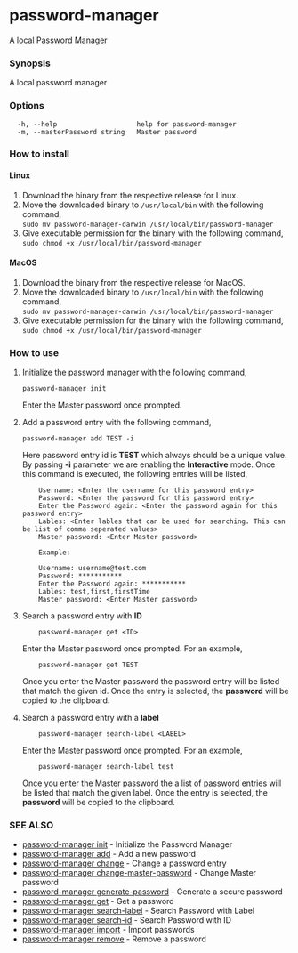 # password-manager

A local Password Manager

### Synopsis

A local password manager

### Options

```
  -h, --help                    help for password-manager
  -m, --masterPassword string   Master password
```

### How to install

#### Linux

1. Download the binary from the respective release for Linux.
1. Move the downloaded binary to `/usr/local/bin` with the following command,         
     ```sudo mv password-manager-darwin /usr/local/bin/password-manager```
1. Give executable permission for the binary with the following command,  
    ```sudo chmod +x /usr/local/bin/password-manager```

#### MacOS

1. Download the binary from the respective release for MacOS.
1. Move the downloaded binary to `/usr/local/bin` with the following command,         
     ```sudo mv password-manager-darwin /usr/local/bin/password-manager```
1. Give executable permission for the binary with the following command,  
    ```sudo chmod +x /usr/local/bin/password-manager```
    
### How to use

1. Initialize the password manager with the following command,
    ```$xslt
    password-manager init
    ```
    Enter the Master password once prompted.
    
2. Add a password entry with the following command,
    ```$xslt
    password-manager add TEST -i
    ```
    Here password entry id is **TEST** which always should be a unique value. By passing **-i** parameter we are enabling
    the **Interactive** mode. Once this command is executed, the following entries will be listed,
    
    ```$xslt
        Username: <Enter the username for this password entry>
        Password: <Enter the password for this password entry>
        Enter the Password again: <Enter the password again for this password entry>
        Lables: <Enter lables that can be used for searching. This can be list of comma seperated values>
        Master password: <Enter Master password>
        
        Example:
        
        Username: username@test.com
        Password: ***********
        Enter the Password again: ***********
        Lables: test,first,firstTime
        Master password: <Enter Master password>
    ```

1. Search a password entry with **ID**
    ```$xslt
        password-manager get <ID> 
    ```     
    Enter the Master password once prompted. For an example,
    ```$xslt
        password-manager get TEST
    ```
    Once you enter the Master password the password entry will be listed that match the given id. Once the entry is selected, the **password** will be copied to the clipboard. 
1. Search a password entry with a **label**
    ```$xslt
        password-manager search-label <LABEL>
    ```
    Enter the Master password once prompted. For an example,
    ```$xslt
        password-manager search-label test
    ```
    Once you enter the Master password the a list of password entries will be listed that match the given label. Once the entry is selected, the **password** will be copied to the clipboard.
     
### SEE ALSO

* [password-manager init](doc/password-manager_init.md)	 - Initialize the Password Manager
* [password-manager add](doc/password-manager_add.md)	 - Add a new password
* [password-manager change](doc/password-manager_change.md)	 - Change a password entry
* [password-manager change-master-password](doc/password-manager_change-master-password.md)	 - Change Master password
* [password-manager generate-password](doc/password-manager_generate-password.md)	 - Generate a secure password
* [password-manager get](doc/password-manager_get.md)	 - Get a password
* [password-manager search-label](doc/password-manager_search-label.md)	 - Search Password with Label
* [password-manager search-id](doc/password-manager_search-id.md)	 - Search Password with ID
* [password-manager import](doc/password-manager_import.md)	 - Import passwords
* [password-manager remove](doc/password-manager_remove.md)	 - Remove a password



